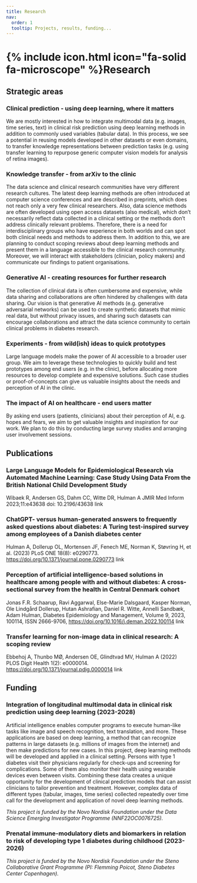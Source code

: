 ```yaml
---
title: Research
nav:
  order: 1
  tooltip: Projects, results, funding...
---
```


# {% include icon.html icon="fa-solid fa-microscope" %}Research
## Strategic areas
### Clinical prediction - using deep learning, where it matters
We are mostly interested in how to integrate multimodal data (e.g. images, time series, text) in clinical risk prediction using deep learning methods in addition to commonly used variables (tabular data). In this process, we see a potential in reusing models developed in other datasets or even domains, to transfer knowledge representations between prediction tasks (e.g. using transfer learning to repurpose generic computer vision models for analysis of retina images).
### Knowledge transfer - from arXiv to the clinic
The data science and clinical research communities have very different research cultures. The latest deep learning methods are often introduced at computer science conferences and are described in preprints, which does not reach only a very few clinical researchers. Also, data science methods are often developed using open access datasets (also medical), which don’t necessarily reflect data collected in a clinical setting or the methods don’t address clinically relevant problems. Therefore, there is a need for interdisciplinary groups who have experience in both worlds and can spot both clinical needs and methods to address them. In addition to this, we are planning to conduct scoping reviews about deep learning methods and present them in a language accessible to the clinical research community. Moreover, we will interact with stakeholders (clinician, policy makers) and communicate our findings to patient organisations.
### Generative AI - creating resources for further research
The collection of clinical data is often cumbersome and expensive, while data sharing and collaborations are often hindered by challenges with data sharing. Our vision is that generative AI methods (e.g. generative adversarial networks) can be used to create synthetic datasets that mimic real data, but without privacy issues, and sharing such datasets can encourage collaborations and attract the data science community to certain clinical problems in diabetes research.
### Experiments - from wild(ish) ideas to quick prototypes
Large language models make the power of AI accessible to a broader user group. We aim to leverage these technologies to quickly build and test prototypes among end users (e.g. in the clinic), before allocating more resources to develop complete and expensive solutions. Such case studies or proof-of-concepts can give us valuable insights about the needs and perception of AI in the clinic.
### The impact of AI on healthcare - end users matter
By asking end users (patients, clinicians) about their perception of AI, e.g. hopes and fears, we aim to get valuable insights and inspiration for our work. We plan to do this by conducting large survey studies and arranging user involvement sessions.
## Publications
### Large Language Models for Epidemiological Research via Automated Machine Learning: Case Study Using Data From the British National Child Development Study
Wibaek R, Andersen GS, Dahm CC, Witte DR, Hulman A
JMIR Med Inform 2023;11:e43638 doi: 10.2196/43638 link
### ChatGPT- versus human-generated answers to frequently asked questions about diabetes: A Turing test-inspired survey among employees of a Danish diabetes center
Hulman A, Dollerup OL, Mortensen JF, Fenech ME, Norman K, Støvring H, et al. (2023)
PLoS ONE 18(8): e0290773. https://doi.org/10.1371/journal.pone.0290773 link
### Perception of artificial intelligence-based solutions in healthcare among people with and without diabetes: A cross-sectional survey from the health in Central Denmark cohort
Jonas F.R. Schaarup, Ravi Aggarwal, Else-Marie Dalsgaard, Kasper Norman, Ole Lindgård Dollerup, Hutan Ashrafian, Daniel R. Witte, Annelli Sandbæk, Adam Hulman,
Diabetes Epidemiology and Management, Volume 9, 2023, 100114, ISSN 2666-9706, https://doi.org/10.1016/j.deman.2022.100114 link
### Transfer learning for non-image data in clinical research: A scoping review
Ebbehoj A, Thunbo MØ, Andersen OE, Glindtvad MV, Hulman A (2022)
PLOS Digit Health 1(2): e0000014. https://doi.org/10.1371/journal.pdig.0000014 link
## Funding
### Integration of longitudinal multimodal data in clinical risk prediction using deep learning (2023-2028)
Artificial intelligence enables computer programs to execute human-like tasks like image and speech recognition, text translation, and more. These applications are based on deep learning, a method that can recognize patterns in large datasets (e.g. millions of images from the internet) and then make predictions for new cases. In this project, deep learning methods will be developed and applied in a clinical setting. Persons with type 1 diabetes visit their physicians regularly for check-ups and screening for complications. Some of them also monitor their health using wearable devices even between visits. Combining these data creates a unique opportunity for the development of clinical prediction models that can assist clinicians to tailor prevention and treatment. However, complex data of different types (tabular, images, time series) collected repeatedly over time call for the development and application of novel deep learning methods.

*This project is funded by the Novo Nordisk Foundation under the Data Science Emerging Investigator Programme (NNF22OC0076725).*
### Prenatal immune-modulatory diets and biomarkers in relation to risk of developing type 1 diabetes during childhood (2023-2026)
*This project is funded by the Novo Nordisk Foundation under the Steno Collaborative Grant Programme (PI: Flemming Poicot, Steno Diabetes Center Copenhagen).*

